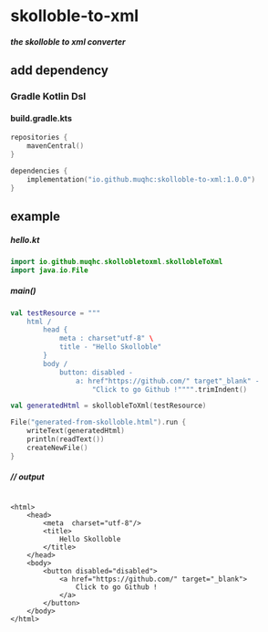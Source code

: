 # skolloble-to-xml

#### _the skolloble to xml converter_

## add dependency

### Gradle Kotlin Dsl

#### build.gradle.kts

```kotlin
repositories {
    mavenCentral()
}
```

```kotlin
dependencies {
    implementation("io.github.muqhc:skolloble-to-xml:1.0.0")
}
```

## example

##### hello.kt

```kotlin
import io.github.muqhc.skollobletoxml.skollobleToXml
import java.io.File
```

##### main()

```kotlin
val testResource = """
    html /
        head {
            meta : charset"utf-8" \
            title - "Hello Skolloble"
        }
        body /
            button: disabled -
                a: href"https://github.com/" target"_blank" -
                    "Click to go Github !"""".trimIndent()

val generatedHtml = skollobleToXml(testResource)

File("generated-from-skolloble.html").run {
    writeText(generatedHtml)
    println(readText())
    createNewFile()
}
```
##### // output
```

<html>
    <head>
        <meta  charset="utf-8"/>    
        <title>
            Hello Skolloble
        </title>
    </head>
    <body>
        <button disabled="disabled">
            <a href="https://github.com/" target="_blank">
                Click to go Github !
            </a>
        </button>
    </body>
</html>
```
